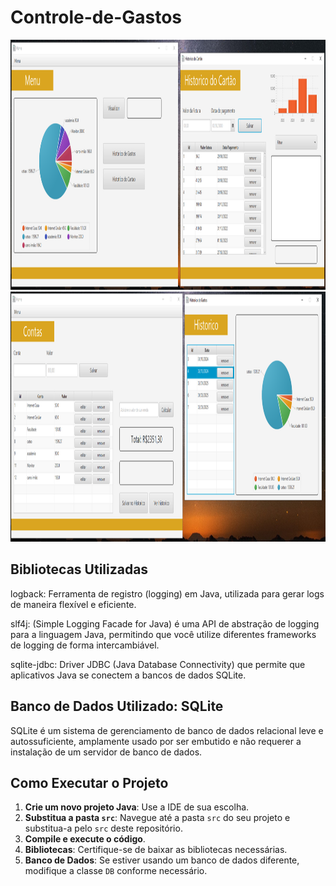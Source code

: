 # Controle-de-Gastos

<img src="documentacao/Capturar0.png" height="400" alt="img aplicação em execução"/>

<img src="documentacao/Capturar1.png" height="400" alt="img aplicação em execução"/>

## Bibliotecas Utilizadas
logback: Ferramenta de registro (logging) em Java, utilizada para gerar logs de maneira flexível e eficiente.

slf4j: (Simple Logging Facade for Java) é uma API de abstração de logging para a linguagem Java, permitindo que você utilize diferentes frameworks de logging de forma intercambiável.

sqlite-jdbc: Driver JDBC (Java Database Connectivity) que permite que aplicativos Java se conectem a bancos de dados SQLite.

## Banco de Dados Utilizado: SQLite
SQLite é um sistema de gerenciamento de banco de dados relacional leve e autossuficiente, amplamente usado por ser embutido e não requerer a instalação de um servidor de banco de dados.

## Como Executar o Projeto

1. **Crie um novo projeto Java**: Use a IDE de sua escolha.
2. **Substitua a pasta `src`**: Navegue até a pasta `src` do seu projeto e substitua-a pelo `src` deste repositório.
3. **Compile e execute o código**.
4. **Bibliotecas**: Certifique-se de baixar as bibliotecas necessárias.
5. **Banco de Dados**: Se estiver usando um banco de dados diferente, modifique a classe `DB` conforme necessário.

